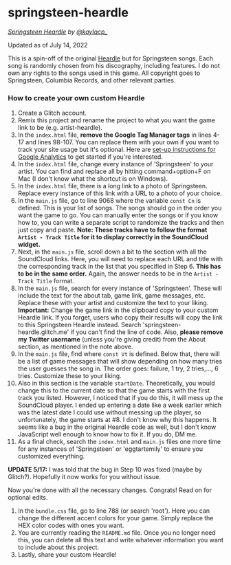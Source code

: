 # springsteen-heardle

_[Springsteen Heardle](https://springsteen-heardle.glitch.me/) by [@kaylacp_](https://twitter.com/kaylacp_)_

Updated as of July 14, 2022

This is a spin-off of the original [Heardle](https://www.heardle.app/) but for Springsteen songs. Each song is randomly chosen from his discography, including features. I do not own any rights to the songs used in this game. All copyright goes to Springsteen, Columbia Records, and other relevant parties.

### How to create your own custom Heardle

1. Create a Glitch account.
2. Remix this project and rename the project to what you want the game link to be (e.g. artist-heardle).
3. In the `index.html` file, **remove the Google Tag Manager tags** in lines 4-17 and lines 98-107. You can replace them with your own if you want to track your site usage but it's optional. Here are [set-up instructions for Google Analytics](https://support.google.com/analytics/answer/9304153) to get started if you're interested.
4. In the `index.html` file, change every instance of 'Springsteen' to your artist. You can find and replace all by hitting command+option+F on Mac (I don't know what the shortcut is on Windows).
5. In the `index.html` file, there is a long link to a photo of Springsteen. Replace every instance of this link with a URL to a photo of your choice.
6. In the `main.js` file, go to line 9068 where the variable `const Cn` is defined. This is your list of songs. The songs should go in the order you want the game to go. You can manually enter the songs or if you know how to, you can write a separate script to randomize the tracks and then just copy and paste. **Note: These tracks have to follow the format `Artist - Track Title` for it to display correctly in the SoundCloud widget.**
7. Next, in the `main.js` file, scroll down a bit to the section with all the SoundCloud links. Here, you will need to replace each URL and title with the corresponding track in the list that you specified in Step 6. **This has to be in the same order.** Again, the answer needs to be in the `Artist - Track Title` format.
8. In the `main.js` file, search for every instance of 'Springsteen'. These will include the text for the about tab, game link, game messages, etc. Replace these with your artist and customize the text to your liking. **Important:** Change the game link in the clipboard copy to your custom Heardle link. If you forget, users who copy their results will copy the link to this Springsteen Heardle instead. Search 'springsteen-heardle.glitch.me' if you can't find the line of code. Also, **please remove my Twitter username** (unless you're giving credit) from the About section, as mentioned in the note above.
9. In the `main.js` file, find where `const Vt` is defined. Below that, there will be a list of game messages that will show depending on how many tries the user guesses the song in. The order goes: failure, 1 try, 2 tries,..., 6 tries. Customize these to your liking.
10. Also in this section is the variable `startDate`. Theoretically, you would change this to the current date so that the game starts with the first track you listed. However, I noticed that if you do this, it will mess up the SoundCloud player. I ended up entering a date like a week earlier which was the latest date I could use without messing up the player, so unfortunately, the game starts at #8. I don't know why this happens. It seems like a bug in the original Heardle code as well, but I don't know JavaScript well enough to know how to fix it. If you do, DM me.
11. As a final check, search the `index.html` and `main.js` files one more time for any instances of 'Springsteen' or 'eggtartemily' to ensure you customized everything.

**UPDATE 5/17:** I was told that the bug in Step 10 was fixed (maybe by Glitch?). Hopefully it now works for you without issue.

Now you're done with all the necessary changes. Congrats! Read on for optional edits.

1. In the `bundle.css` file, go to line 788 (or search 'root'). Here you can change the different accent colors for your game. Simply replace the HEX color codes with ones you want.
2. You are currently reading the `README.md` file. Once you no longer need this, you can delete all this text and write whatever information you want to include about this project.
3. Lastly, share your custom Heardle!
